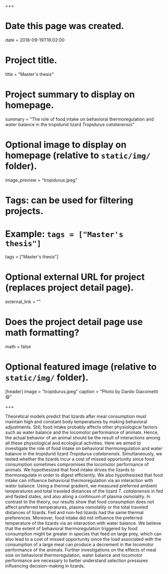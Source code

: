 +++
# Date this page was created.
date = 2018-09-19T18:02:00

# Project title.
title = "Master's thesis"

# Project summary to display on homepage.
summary = "The role of food intake on behavioral thermoregulation and water balance in the tropidurid lizard *Tropidurus catalanensis*"

# Optional image to display on homepage (relative to `static/img/` folder).
image_preview = "tropidurus.jpeg"

# Tags: can be used for filtering projects.
# Example: `tags = ["Master's thesis"]`
tags = ["Master's thesis"]

# Optional external URL for project (replaces project detail page).
external_link = ""

# Does the project detail page use math formatting?
math = false

# Optional featured image (relative to `static/img/` folder).
[header]
image = "tropidurus.jpeg"
caption = "Photo by Danilo Giacometti :smile:"

+++

Theoretical models predict that lizards after meal consumption must maintain high and constant body temperatures by making behavioral adjustments. Still, food intake probably affects other physiological factors such as water balance and the locomotor performance of animals. Hence, the actual behavior of an animal should be the result of interactions among all these physiological and ecological activities. Here we aimed to investigate the role of food intake on behavioral thermoregulation and water balance in the tropidurid lizard *Tropidurus catalanensis*. Simultaneously, we tested whether the lizards incur a cost of missed opportunity since food consumption sometimes compromises the locomotor performance of animals. We hypothesized that food intake drives the lizards to thermoregulate in order to digest efficiently. We also hypothesized that food intake can influence behavioral thermoregulation via an interaction with water balance. Using a thermal gradient, we measured preferred ambient temperatures and total traveled distances of the lizard *T. catalanensis* in fed and fasted states, and also along a continuum of plasma osmolality. In contrast to the theory, our results show that food consumption does not affect preferred temperatures, plasma osmolality or the total traveled distances of lizards. Fed and non-fed lizards had the same thermal preferences. Moreover, food intake did not influence the preferred temperature of the lizards via an interaction with water balance. We believe that the extent of behavioral thermoregulation triggered by food consumption might be greater in species that feed on large prey, which can also lead to a cost of missed opportunity since the load associated with the consumption of a large meal can produce a decrement in the locomotor performance of the animals. Further investigations on the effects of meal size on behavioral thermoregulation, water balance and locomotor performance are necessary to better understand selection pressures influencing decision-making in lizards.
